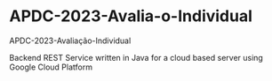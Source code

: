# APDC-2023-Avalia-o-Individual
APDC-2023-Avaliação-Individual

Backend REST Service written in Java for a cloud based server using Google Cloud Platform
